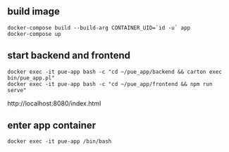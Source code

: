 ## build image
```
docker-compose build --build-arg CONTAINER_UID=`id -u` app
docker-compose up
```

## start backend and frontend
```
docker exec -it pue-app bash -c "cd ~/pue_app/backend && carton exec bin/pue_app.pl"
docker exec -it pue-app bash -c "cd ~/pue_app/frontend && npm run serve"
```

http://localhost:8080/index.html

## enter app container
`docker exec -it pue-app /bin/bash`

